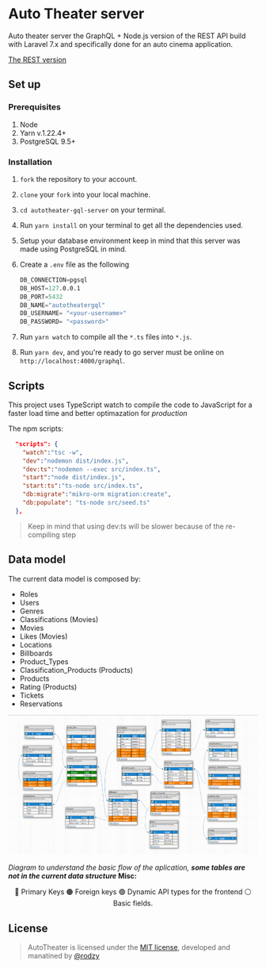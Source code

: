 # Auto Theater server

Auto theater server the GraphQL + Node.js version of the REST API build with Laravel 7.x and specifically done for an auto cinema application.

[The REST version](https://github.com/rodzy/Autotheater-server)

## Set up

### Prerequisites

1. Node
2. Yarn v.1.22.4+
3. PostgreSQL 9.5+

### Installation

1. `fork` the repository to your account.
2. `clone` your `fork` into your local machine.
3. `cd autotheater-gql-server` on your terminal.
4. Run `yarn install` on your terminal to get all the dependencies used.
5. Setup your database environment keep in mind that this server was made using PostgreSQL in mind.
6. Create a `.env` file as the following

   ```s
   DB_CONNECTION=pgsql
   DB_HOST=127.0.0.1
   DB_PORT=5432
   DB_NAME="autotheatergql"
   DB_USERNAME= "<your-username>"
   DB_PASSWORD= "<password>"
   ```

7. Run `yarn watch` to compile all the `*.ts` files into `*.js`.
8. Run `yarn dev`, and you're ready to go server must be online on `http://localhost:4000/graphql`.

## Scripts

This project uses TypeScript watch to compile the code to JavaScript for a faster load time and better optimazation for *production*

The npm scripts:

```json
  "scripts": {
    "watch":"tsc -w",
    "dev":"nodemon dist/index.js",
    "dev:ts":"nodemon --exec src/index.ts",
    "start":"node dist/index.js",
    "start:ts":"ts-node src/index.ts",
    "db:migrate":"mikro-orm migration:create",
    "db:populate": "ts-node src/seed.ts"
  },
```

> Keep in mind that using dev:ts will be slower because of the re-compiling step

## Data model

The current data model is composed by:

- Roles
- Users
- Genres
- Classifications (Movies)
- Movies
- Likes (Movies)
- Locations
- Billboards
- Product_Types
- Classification_Products (Products)
- Products
- Rating (Products)
- Tickets
- Reservations

<p align="center"><img src="https://github.com/rodzy/Autotheater-server/blob/master/AutoTheater-Database-v.3.PNG"/></p>
<em>Diagram to understand the basic flow of the aplication, <strong>some tables are not in the current data structure </strong></em>
<strong>Misc:</strong>
<p align="center">🔵 Primary Keys 🟠 Foreign keys 🟢 Dynamic API types for the frontend ⚪ Basic fields.</p>

## License

> AutoTheater is licensed under the [MIT license](https://opensource.org/licenses/MIT), developed and manatined by [@rodzy](https://github.com/rodzy)
